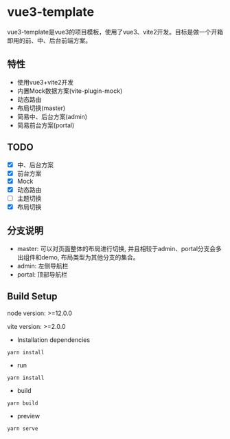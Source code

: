 # vue3-template
vue3-template是vue3的项目模板，使用了vue3、vite2开发。目标是做一个开箱即用的前、中、后台前端方案。

## 特性
- 使用vue3+vite2开发
- 内置Mock数据方案(vite-plugin-mock)
- 动态路由
- 布局切换(master)
- 简易中、后台方案(admin)
- 简易前台方案(portal)

## TODO
+ [X] 中、后台方案
+ [X] 前台方案
+ [X] Mock
+ [X] 动态路由
+ [ ] 主题切换
+ [X] 布局切换

## 分支说明
- master: 可以对页面整体的布局进行切换, 并且相较于admin、portal分支会多出组件和demo, 布局类型为其他分支的集合。
- admin: 左侧导航栏
- portal: 顶部导航栏

## Build Setup
node version: >=12.0.0

vite version: >=2.0.0

* Installation dependencies
```
yarn install
```

* run
```
yarn install
```

* build
```
yarn build
```

* preview
```
yarn serve
```

## 